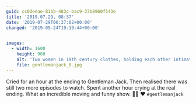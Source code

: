 ```yaml
---
guid: cc0deeae-81bb-483c-bac9-37b8960f543e
title: '2019.07.29, 08:37'
date: '2019-07-29T06:37:02+00:00'
changed: '2019-09-24T19:19:44+00:00'


images:
  - width: 1600
    height: 900
    alt: 'Two women in 19th century clothes, holding each other intimately. '
    file: gentlemanjack_0.jpg
---
```


Cried for an hour at the ending to Gentleman Jack. Then realised there was still two more episodes to watch. Spent another hour crying at the real ending. What an incredible moving and funny show. 🏳️‍🌈 ❤️ `#gentlemanjack`
